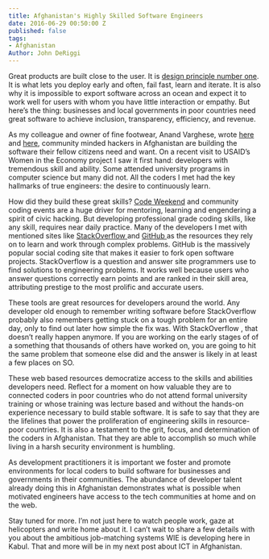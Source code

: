 ```yaml
---
title: Afghanistan's Highly Skilled Software Engineers
date: 2016-06-29 00:50:00 Z
published: false
tags:
- Afghanistan
Author: John DeRiggi
---
```


Great products are built close to the user. It is [design principle number one](http://digitalprinciples.org/design-with-the-user/). It is what lets you deploy early and often, fail fast, learn and iterate. It is also why it is impossible to export software across an ocean and expect it to work well for users with whom you have little interaction or empathy. But here’s the thing: businesses and local governments in poor countries need great software to achieve inclusion, transparency, efficiency, and revenue. 

As my colleague and owner of fine footwear, Anand Varghese, wrote [here ](http://dai-global-digital.com/code-weekend-afghanistan-update-locally-developed-apps-to-fight-street-harassment.html)and [here](http://dai-global-digital.com/sowing-the-seeds-of-a-tech-for-social-good-ecosystem-in-afghanistan.html), community minded hackers in Afghanistan are building the software their fellow citizens need and want. On a recent visit to USAID’s Women in the Economy project I saw it first hand: developers with tremendous skill and ability. Some attended university programs in computer science but many did not. All the coders I met had the key hallmarks of true engineers: the desire to continuously learn.
 
How did they build these great skills? [Code Weekend](http://codeweekend.af/) and community coding events are a huge driver for mentoring, learning and engendering a spirit of civic hacking. But developing professional grade coding skills, like any skill, requires near daily practice. Many of the developers I met with mentioned sites like [StackOverflow ](http://stackoverflow.com/)and [GitHub ](https://github.com/)as the resources they rely on to learn and work through complex problems. GitHub is the massively popular social coding site that makes it easier to fork open software projects. StackOverflow is a question and answer site programmers use to find solutions to engineering problems. It works well because users who answer questions correctly earn points and are ranked in their skill area, attributing prestige to the most prolific and accurate users.

These tools are great resources for developers around the world. Any developer old enough to remember writing software before StackOverflow probably also remembers getting stuck on a tough problem for an entire day, only to find out later how simple the fix was. With StackOverflow , that doesn’t really happen anymore. If you are working on the early stages of of a something that thousands of others have worked on, you are going to hit the same problem that someone else did and the answer is likely in at least a few places on SO.

These web based resources democratize access to the skills and abilities developers need. Reflect for a moment on how valuable they are to connected coders in poor countries who do not attend formal university training or whose training was lecture based and without the hands-on experience necessary to build stable software. It is safe to say that they are the lifelines that power the proliferation of engineering skills in resource-poor countries. It is also a testament to the grit, focus, and determination of the coders in Afghanistan. That they are able to accomplish so much while living in a harsh security environment is humbling.

As development practitioners it is important we foster and promote environments for local coders to build software for businesses and governments in their communities. The abundance of developer talent already doing this in Afghanistan demonstrates what is possible when motivated engineers have access to the tech communities at home and on the web.

Stay tuned for more. I’m not just here to watch people work, gaze at helicopters and write home about it. I can’t wait to share a few details with you about the ambitious job-matching systems WIE is developing here in Kabul. That and more will be in my next post about ICT in Afghanistan.